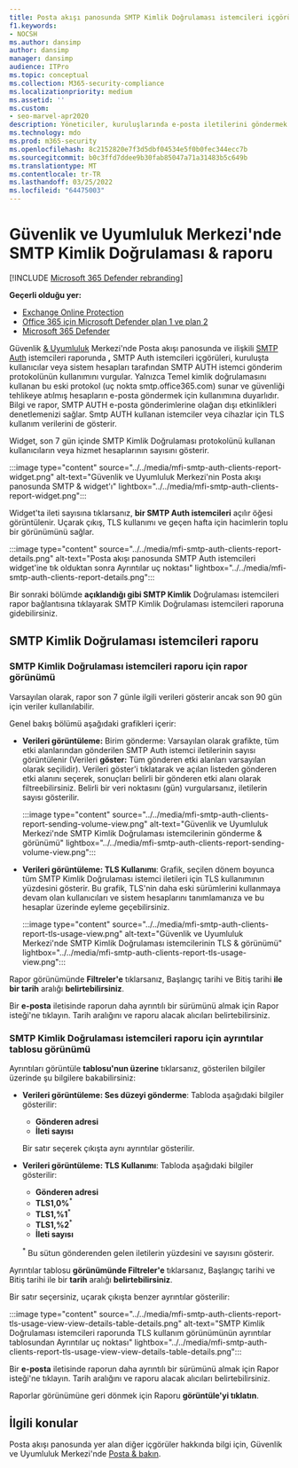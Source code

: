 ```yaml
---
title: Posta akışı panosunda SMTP Kimlik Doğrulaması istemcileri içgörü ve raporu
f1.keywords:
- NOCSH
ms.author: dansimp
author: dansimp
manager: dansimp
audience: ITPro
ms.topic: conceptual
ms.collection: M365-security-compliance
ms.localizationpriority: medium
ms.assetid: ''
ms.custom:
- seo-marvel-apr2020
description: Yöneticiler, kuruluşlarında e-posta iletilerini göndermek için kimliği doğrulanmış SMTP (SMTP AUTH) kullanan e-posta gönderenleri izlemek için Güvenlik & Uyumluluk Merkezi'nde Posta akışı panosunda SMTP Kimlik Doğrulaması içgörü ve raporunu kullanmayı öğrenebilir.
ms.technology: mdo
ms.prod: m365-security
ms.openlocfilehash: 8c2152820e7f3d5dbf04534e5f0b0fec344ecc7b
ms.sourcegitcommit: b0c3ffd7ddee9b30fab85047a71a31483b5c649b
ms.translationtype: MT
ms.contentlocale: tr-TR
ms.lasthandoff: 03/25/2022
ms.locfileid: "64475003"
---
```

# <a name="smtp-auth-clients-insight-and-report-in-the-security--compliance-center"></a>Güvenlik ve Uyumluluk Merkezi'nde SMTP Kimlik Doğrulaması & raporu

[!INCLUDE [Microsoft 365 Defender rebranding](../includes/microsoft-defender-for-office.md)]

**Geçerli olduğu yer:**
- [Exchange Online Protection](exchange-online-protection-overview.md)
- [Office 365 için Microsoft Defender plan 1 ve plan 2](defender-for-office-365.md)
- [Microsoft 365 Defender](../defender/microsoft-365-defender.md)

Güvenlik [& Uyumluluk](https://protection.office.com) Merkezi'nde Posta akışı [](mail-flow-insights-v2.md) panosunda ve ilişkili [SMTP Auth](#smtp-auth-clients-report) istemcileri raporunda **,** SMTP Auth istemcileri içgörüleri, kuruluşta kullanıcılar veya sistem hesapları tarafından SMTP AUTH istemci gönderim protokolünün kullanımını vurgular. Yalnızca Temel kimlik doğrulamasını kullanan bu eski protokol (uç nokta smtp.office365.com) sunar ve güvenliği tehlikeye atılmış hesapların e-posta göndermek için kullanımına duyarlıdır. Bilgi ve rapor, SMTP AUTH e-posta gönderimlerine olağan dışı etkinlikleri denetlemenizi sağlar. Smtp AUTH kullanan istemciler veya cihazlar için TLS kullanım verilerini de gösterir.

Widget, son 7 gün içinde SMTP Kimlik Doğrulaması protokolünü kullanan kullanıcıların veya hizmet hesaplarının sayısını gösterir.

:::image type="content" source="../../media/mfi-smtp-auth-clients-report-widget.png" alt-text="Güvenlik ve Uyumluluk Merkezi'nin Posta akışı panosunda SMTP & widget'ı" lightbox="../../media/mfi-smtp-auth-clients-report-widget.png":::

Widget'ta ileti sayısına tıklarsanız, **bir SMTP Auth istemcileri** açılır öğesi görüntülenir. Uçarak çıkış, TLS kullanımı ve geçen hafta için hacimlerin toplu bir görünümünü sağlar.

:::image type="content" source="../../media/mfi-smtp-auth-clients-report-details.png" alt-text="Posta akışı panosunda SMTP Auth istemcileri widget'ine tık olduktan sonra Ayrıntılar uç noktası" lightbox="../../media/mfi-smtp-auth-clients-report-details.png":::

Bir sonraki bölümde **açıklandığı gibi SMTP Kimlik** Doğrulaması istemcileri rapor bağlantısına tıklayarak SMTP Kimlik Doğrulaması istemcileri raporuna gidebilirsiniz.

## <a name="smtp-auth-clients-report"></a>SMTP Kimlik Doğrulaması istemcileri raporu

### <a name="report-view-for-the-smtp-auth-clients-report"></a>SMTP Kimlik Doğrulaması istemcileri raporu için rapor görünümü

Varsayılan olarak, rapor son 7 günle ilgili verileri gösterir ancak son 90 gün için veriler kullanılabilir.

Genel bakış bölümü aşağıdaki grafikleri içerir:

- **Verileri görüntüleme:** Birim gönderme: Varsayılan olarak grafikte, tüm etki alanlarından gönderilen SMTP Auth istemci iletilerinin sayısı görüntülenir (Verileri **göster:** Tüm gönderen etki alanları varsayılan olarak seçilidir). Verileri göster'i tıklatarak ve açılan listeden gönderen etki alanını  seçerek, sonuçları belirli bir gönderen etki alanı olarak filtreebilirsiniz. Belirli bir veri noktasını (gün) vurgularsanız, iletilerin sayısı gösterilir.

  :::image type="content" source="../../media/mfi-smtp-auth-clients-report-sending-volume-view.png" alt-text="Güvenlik ve Uyumluluk Merkezi'nde SMTP Kimlik Doğrulaması istemcilerinin gönderme & görünümü" lightbox="../../media/mfi-smtp-auth-clients-report-sending-volume-view.png":::

- **Verileri görüntüleme: TLS Kullanımı**: Grafik, seçilen dönem boyunca tüm SMTP Kimlik Doğrulaması istemci iletileri için TLS kullanımının yüzdesini gösterir. Bu grafik, TLS'nin daha eski sürümlerini kullanmaya devam olan kullanıcıları ve sistem hesaplarını tanımlamanıza ve bu hesaplar üzerinde eyleme geçebilirsiniz.

  :::image type="content" source="../../media/mfi-smtp-auth-clients-report-tls-usage-view.png" alt-text="Güvenlik ve Uyumluluk Merkezi'nde SMTP Kimlik Doğrulaması istemcilerinin TLS & görünümü" lightbox="../../media/mfi-smtp-auth-clients-report-tls-usage-view.png":::

Rapor görünümünde **Filtreler'e** tıklarsanız, Başlangıç tarihi ve Bitiş tarihi **ile bir tarih** aralığı **belirtebilirsiniz**.

Bir **e-posta** iletisinde raporun daha ayrıntılı bir sürümünü almak için Rapor isteği'ne tıklayın. Tarih aralığını ve raporu alacak alıcıları belirtebilirsiniz.

### <a name="details-table-view-for-the-smtp-auth-clients-report"></a>SMTP Kimlik Doğrulaması istemcileri raporu için ayrıntılar tablosu görünümü

Ayrıntıları görüntüle **tablosu'nun üzerine** tıklarsanız, gösterilen bilgiler üzerinde şu bilgilere bakabilirsiniz:

- **Verileri görüntüleme: Ses düzeyi gönderme**: Tabloda aşağıdaki bilgiler gösterilir:

  - **Gönderen adresi**
  - **İleti sayısı**

  Bir satır seçerek çıkışta aynı ayrıntılar gösterilir.

- **Verileri görüntüleme: TLS Kullanımı**: Tabloda aşağıdaki bilgiler gösterilir:

  - **Gönderen adresi**
  - **TLS1,0%**<sup>\*</sup>
  - **TLS1,%1**<sup>\*</sup>
  - **TLS1,%2**<sup>\*</sup>
  - **İleti sayısı**

  <sup>\*</sup> Bu sütun gönderenden gelen iletilerin yüzdesini ve sayısını gösterir.

Ayrıntılar tablosu **görünümünde Filtreler'e** tıklarsanız, Başlangıç tarihi ve Bitiş tarihi ile bir **tarih** aralığı **belirtebilirsiniz**.

Bir satır seçersiniz, uçarak çıkışta benzer ayrıntılar gösterilir:

:::image type="content" source="../../media/mfi-smtp-auth-clients-report-tls-usage-view-view-details-table-details.png" alt-text="SMTP Kimlik Doğrulaması istemcileri raporunda TLS kullanım görünümünün ayrıntılar tablosundan Ayrıntılar uç noktası" lightbox="../../media/mfi-smtp-auth-clients-report-tls-usage-view-view-details-table-details.png":::

Bir **e-posta** iletisinde raporun daha ayrıntılı bir sürümünü almak için Rapor isteği'ne tıklayın. Tarih aralığını ve raporu alacak alıcıları belirtebilirsiniz.

Raporlar görünümüne geri dönmek için Raporu **görüntüle'yi tıklatın**.

## <a name="related-topics"></a>İlgili konular

Posta akışı panosunda yer alan diğer içgörüler hakkında bilgi için, Güvenlik ve Uyumluluk Merkezi'nde [Posta & bakın](mail-flow-insights-v2.md).
